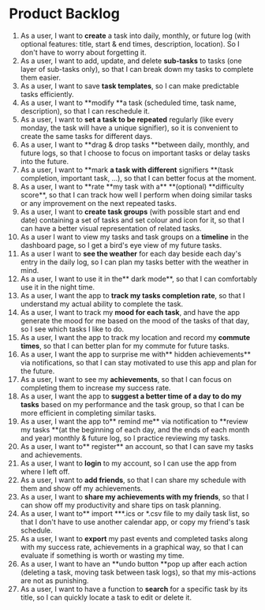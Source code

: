# Product Backlog

1.  As a user, I want to **create** a task into daily, monthly, or future log
    (with optional features: title, start & end times, description, location).
    So I don't have to worry about forgetting it.
2.  As a user, I want to add, update, and delete **sub-tasks** to tasks (one
    layer of sub-tasks only), so that I can break down my tasks to complete them
    easier.
3.  As a user, I want to save **task templates**, so I can make predictable
    tasks efficiently.
4.  As a user, I want to **modify **a task (scheduled time, task name,
    description), so that I can reschedule it.
5.  As a user, I want to **set a task to be repeated** regularly (like every
    monday, the task will have a unique signifier), so it is convenient to
    create the same tasks for different days.
6.  As a user, I want to **drag & drop tasks **between daily, monthly, and
    future logs, so that I choose to focus on important tasks or delay tasks
    into the future.
7.  As a user, I want to **mark **a task with different** signifiers **(task
    completion, important task, ...), so that I can better focus at the moment.
8.  As a user, I want to **rate **my task with a\*\* **(optional) **difficulty
    score\*\*, so that I can track how well I perform when doing similar tasks
    or any improvement on the next repeated tasks.
9.  As a user, I want to **create task groups** (with possible start and end
    date) containing a set of tasks and set colour and icon for it, so that I
    can have a better visual representation of related tasks.
10. As a user I want to view my tasks and task groups on a **timeline** in the
    dashboard page, so I get a bird's eye view of my future tasks.
11. As a user I want to **see the weather** for each day beside each day's entry
    in the daily log, so I can plan my tasks better with the weather in mind.
12. As a user, I want to use it in the** dark mode**, so that I can comfortably
    use it in the night time.
13. As a user, I want the app to **track my tasks completion rate**, so that I
    understand my actual ability to complete the task.
14. As a user, I want to track my **mood for each task**, and have the app
    generate the mood for me based on the mood of the tasks of that day, so I
    see which tasks I like to do.
15. As a user, I want the app to track my location and record my **commute
    times**, so that I can better plan for my commute for future tasks.
16. As a user, I want the app to surprise me with** hidden achievements** via
    notifications, so that I can stay motivated to use this app and plan for the
    future.
17. As a user, I want to see my **achievements**, so that I can focus on
    completing them to increase my success rate.
18. As a user, I want the app to **suggest a better time of a day to do my
    tasks** based on my performance and the task group, so that I can be more
    efficient in completing similar tasks.
19. As a user, I want the app to** remind me** via notification to **review my
    tasks **(at the beginning of each day, and the ends of each month and year)
    monthly & future log, so I practice reviewing my tasks.
20. As a user, I want to** register** an account, so that I can save my tasks
    and achievements.
21. As a user, I want to **login** to my account, so I can use the app from
    where I left off.
22. As a user, I want to **add friends**, so that I can share my schedule with
    them and show off my achievements.
23. As a user, I want to **share my achievements with my friends**, so that I
    can show off my productivity and share tips on task planning.
24. As a user, I want to** import **\*.ics or \*.csv file to my daily task list,
    so that I don't have to use another calendar app, or copy my friend's task
    schedule.
25. As a user, I want to **export** my past events and completed tasks along
    with my success rate, achievements in a graphical way, so that I can
    evaluate if something is worth or wasting my time.
26. As a user, I want to have an **undo button **pop up after each action
    (deleting a task, moving task between task logs), so that my mis-actions are
    not as punishing.
27. As a user, I want to have a function to **search** for a specific task by
    its title, so I can quickly locate a task to edit or delete it.
